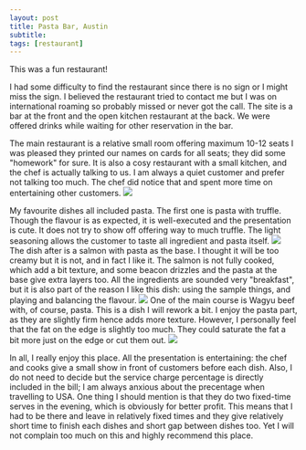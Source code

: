 ```yaml
---
layout: post
title: Pasta Bar, Austin
subtitle: 
tags: [restaurant]
---
```


This was a fun restaurant!

I had some difficulty to find the restaurant since there is no sign or I might miss the sign.
I believed the restaurant tried to contact me but I was on international roaming so probably missed or never got the call.
The site is a bar at the front and the open kitchen restaurant at the back.
We were offered drinks while waiting for other reservation in the bar.

The main restaurant is a relative small room offering maximum 10-12 seats
I was pleased they printed our names on cards for all seats; they did some "homework" for sure.
It is also a cosy restaurant with a small kitchen, and the chef is actually talking to us.
I am always a quiet customer and prefer not talking too much.
The chef did notice that and spent more time on entertaining other customers.
<img src="{{ 'img/Pasta-bar-shale.jpg' | relative_url }}" />

My favourite dishes all included pasta.
The first one is pasta with truffle. 
Though the flavour is as expected, it is well-executed and the presentation is cute.
It does not try to show off offering way to much truffle.
The light seasoning allows the customer to taste all ingredient and pasta itself.
<img src="{{ 'img/Pasta-bar-truffle-pasta.jpg' | relative_url }}" />
The dish after is a salmon with pasta as the base.
I thought it will be too creamy but it is not, and in fact I like it.
The salmon is not fully cooked, which add a bit texture, and some beacon drizzles and the pasta at the base give extra layers too.
All the ingredients are sounded very "breakfast", but it is also part of the reason I like this dish: using the sample things, and playing and balancing the flavour.
<img src="{{ 'img/Pasta-bar-salmon.jpg' | relative_url }}" />
One of the main course is Wagyu beef with, of course, pasta.
This is a dish I will rework a bit.
I enjoy the pasta part, as they are slightly firm hence adds more texture.
However, I personally feel that the fat on the edge is slightly too much.
They could saturate the fat a bit more just on the edge or cut them out.
<img src="{{ 'img/Pasta-bar-beef.jpg' | relative_url }}" />

In all, I really enjoy this place.
All the presentation is entertaining: the chef and cooks give a small show in front of customers before each dish.
Also, I do not need to decide but the service charge percentage is directly included in the bill; I am always anxious about the precentage when travelling to USA.
One thing I should mention is that they do two fixed-time serves in the evening, which is obviously for better profit. 
This means that I had to be there and leave in relatively fixed times and they give relatively short time to finish each dishes and short gap between dishes too.
Yet I will not complain too much on this and highly recommend this place.
